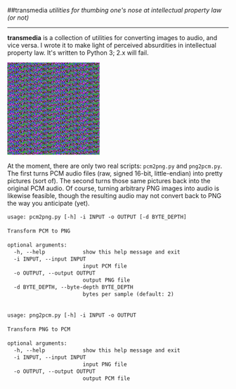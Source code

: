 ##transmedia
*utilities for thumbing one's nose at intellectual property law (or not)*

___

**transmedia** is a collection of utilities for converting images to audio, and vice versa. I wrote it to make light of perceived absurdities in intellectual property law. It's written to Python 3; 2.x will fail.

![Example PNG output](https://raw.githubusercontent.com/jonnystorm/transmedia/master/examples/sine.png)

At the moment, there are only two real scripts: ```pcm2png.py``` and ```png2pcm.py```. The first turns PCM audio files (raw, signed 16-bit, little-endian) into pretty pictures (sort of). The second turns those same pictures back into the original PCM audio. Of course, turning arbitrary PNG images into audio is likewise feasible, though the resulting audio may not convert back to PNG the way you anticipate (yet).

    usage: pcm2png.py [-h] -i INPUT -o OUTPUT [-d BYTE_DEPTH]

    Transform PCM to PNG

    optional arguments:
      -h, --help            show this help message and exit
      -i INPUT, --input INPUT
                            input PCM file
      -o OUTPUT, --output OUTPUT
                            output PNG file
      -d BYTE_DEPTH, --byte-depth BYTE_DEPTH
                            bytes per sample (default: 2)

    
    usage: png2pcm.py [-h] -i INPUT -o OUTPUT

    Transform PNG to PCM

    optional arguments:
      -h, --help            show this help message and exit
      -i INPUT, --input INPUT
                            input PNG file
      -o OUTPUT, --output OUTPUT
                            output PCM file
